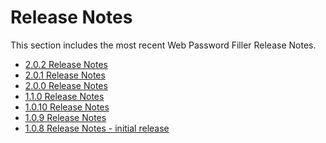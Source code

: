 [title]: # (Release Notes)
[tags]: # (web password filler)
[priority]: # (30000)
# Release Notes

This section includes the most recent Web Password Filler Release Notes.

* [2.0.2 Release Notes](2.0.2.md)
* [2.0.1 Release Notes](2.0.1.md)
* [2.0.0 Release Notes](2.0.0.md)
* [1.1.0 Release Notes](1.1.0.md)
* [1.0.10 Release Notes](1.0.10.md)
* [1.0.9 Release Notes](1.0.9.md)
* [1.0.8 Release Notes - initial release](1.0.8.md)
